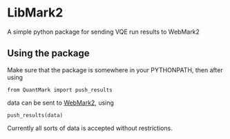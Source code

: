 # LibMark2
A simple python package for sending VQE run results to WebMark2

## Using the package

Make sure that the package is somewhere in your PYTHONPATH, then after using
```
from QuantMark import push_results
```
data can be sent to [WebMark2](https://github.com/quantum-ohtu/WebMark2), using
```
push_results(data)
```
Currently all sorts of data is accepted without restrictions.
